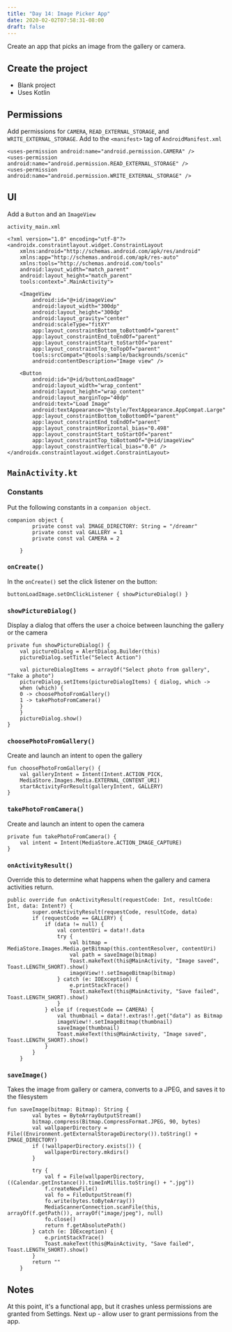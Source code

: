 ```yaml
---
title: "Day 14: Image Picker App"
date: 2020-02-02T07:58:31-08:00
draft: false
---
```


Create an app that picks an image from the gallery or camera.

## Create the project

* Blank project
* Uses Kotlin

## Permissions

Add permissions for `CAMERA`, `READ_EXTERNAL_STORAGE`, and `WRITE_EXTERNAL_STORAGE`. Add to the `<manifest>` tag of `AndroidManifest.xml`

```
<uses-permission android:name="android.permission.CAMERA" />
<uses-permission android:name="android.permission.READ_EXTERNAL_STORAGE" />
<uses-permission android:name="android.permission.WRITE_EXTERNAL_STORAGE" />
```


## UI
Add a `Button` and an `ImageView`

`activity_main.xml`

```
<?xml version="1.0" encoding="utf-8"?>
<androidx.constraintlayout.widget.ConstraintLayout 
    xmlns:android="http://schemas.android.com/apk/res/android"
    xmlns:app="http://schemas.android.com/apk/res-auto"
    xmlns:tools="http://schemas.android.com/tools"
    android:layout_width="match_parent"
    android:layout_height="match_parent"
    tools:context=".MainActivity">

    <ImageView
        android:id="@+id/imageView"
        android:layout_width="300dp"
        android:layout_height="300dp"
        android:layout_gravity="center"
        android:scaleType="fitXY"
        app:layout_constraintBottom_toBottomOf="parent"
        app:layout_constraintEnd_toEndOf="parent"
        app:layout_constraintStart_toStartOf="parent"
        app:layout_constraintTop_toTopOf="parent"
        tools:srcCompat="@tools:sample/backgrounds/scenic"
        android:contentDescription="Image view" />

    <Button
        android:id="@+id/buttonLoadImage"
        android:layout_width="wrap_content"
        android:layout_height="wrap_content"
        android:layout_marginTop="40dp"
        android:text="Load Image"
        android:textAppearance="@style/TextAppearance.AppCompat.Large"
        app:layout_constraintBottom_toBottomOf="parent"
        app:layout_constraintEnd_toEndOf="parent"
        app:layout_constraintHorizontal_bias="0.498"
        app:layout_constraintStart_toStartOf="parent"
        app:layout_constraintTop_toBottomOf="@+id/imageView"
        app:layout_constraintVertical_bias="0.0" />
</androidx.constraintlayout.widget.ConstraintLayout>
```

## `MainActivity.kt`
### Constants
Put the following constants in a `companion object`.

```
companion object {
        private const val IMAGE_DIRECTORY: String = "/dreamr"
        private const val GALLERY = 1
        private const val CAMERA = 2

    }
```


### `onCreate()`
In the `onCreate()` set the click listener on the button:
```
buttonLoadImage.setOnClickListener { showPictureDialog() }

```

### `showPictureDialog()`
Display a dialog that offers the user a choice between launching the gallery or the camera

```
private fun showPictureDialog() {
    val pictureDialog = AlertDialog.Builder(this)
    pictureDialog.setTitle("Select Action")

    val pictureDialogItems = arrayOf("Select photo from gallery", "Take a photo")
    pictureDialog.setItems(pictureDialogItems) { dialog, which ->
    when (which) {
    0 -> choosePhotoFromGallery()
    1 -> takePhotoFromCamera()
    }
    }
    pictureDialog.show()
}
```

### `choosePhotoFromGallery()`
Create and launch an intent to open the gallery

```
fun choosePhotoFromGallery() {
    val galleryIntent = Intent(Intent.ACTION_PICK,
    MediaStore.Images.Media.EXTERNAL_CONTENT_URI)
    startActivityForResult(galleryIntent, GALLERY)
}
```

### `takePhotoFromCamera()`
Create and launch an intent to open the camera

```
private fun takePhotoFromCamera() {
    val intent = Intent(MediaStore.ACTION_IMAGE_CAPTURE)
}
```

### `onActivityResult()`
Override this to determine what happens when the gallery and camera activities return. 

```
public override fun onActivityResult(requestCode: Int, resultCode: Int, data: Intent?) {
        super.onActivityResult(requestCode, resultCode, data)
        if (requestCode == GALLERY) {
            if (data != null) {
                val contentUri = data!!.data
                try {
                    val bitmap = MediaStore.Images.Media.getBitmap(this.contentResolver, contentUri)
                    val path = saveImage(bitmap)
                    Toast.makeText(this@MainActivity, "Image saved", Toast.LENGTH_SHORT).show()
                    imageView!!.setImageBitmap(bitmap)
                } catch (e: IOException) {
                    e.printStackTrace()
                    Toast.makeText(this@MainActivity, "Save failed", Toast.LENGTH_SHORT).show()
                }
            } else if (requestCode == CAMERA) {
                val thumbnail = data!!.extras!!.get("data") as Bitmap
                imageView!!.setImageBitmap(thumbnail)
                saveImage(thumbnail)
                Toast.makeText(this@MainActivity, "Image saved", Toast.LENGTH_SHORT).show()
            }
        }
    }
```

### `saveImage()`
Takes the image from gallery or camera, converts to a JPEG, and saves it to the filesystem

```
fun saveImage(bitmap: Bitmap): String {
        val bytes = ByteArrayOutputStream()
        bitmap.compress(Bitmap.CompressFormat.JPEG, 90, bytes)
        val wallpaperDirectory = File((Environment.getExternalStorageDirectory()).toString() + IMAGE_DIRECTORY)
        if (!wallpaperDirectory.exists()) {
            wallpaperDirectory.mkdirs()
        }

        try {
            val f = File(wallpaperDirectory, ((Calendar.getInstance()).timeInMillis.toString() + ".jpg"))
            f.createNewFile()
            val fo = FileOutputStream(f)
            fo.write(bytes.toByteArray())
            MediaScannerConnection.scanFile(this, arrayOf(f.getPath()), arrayOf("image/jpeg"), null)
            fo.close()
            return f.getAbsolutePath()
        } catch (e: IOException) {
            e.printStackTrace()
            Toast.makeText(this@MainActivity, "Save failed", Toast.LENGTH_SHORT).show()
        }
        return ""
    }
```

## Notes
At this point, it's a functional app, but it crashes unless permissions are granted from Settings. Next up - allow user to grant permissions from the app. 